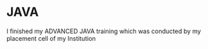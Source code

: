 # JAVA
I finished my ADVANCED  JAVA training which was conducted by my placement cell of my Institution
